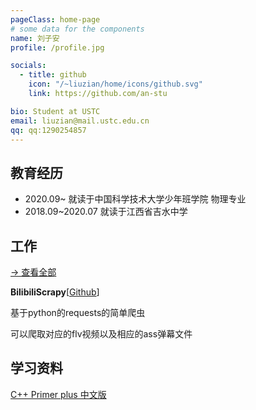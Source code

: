 ```yaml
---
pageClass: home-page
# some data for the components
name: 刘子安
profile: /profile.jpg

socials:
  - title: github
    icon: "/~liuzian/home/icons/github.svg"
    link: https://github.com/an-stu

bio: Student at USTC
email: liuzian@mail.ustc.edu.cn
qq: qq:1290254857
---
```


<ProfileSection :frontmatter="$page.frontmatter" />

<!-- ## About Me

I attended [Hogwarts School of Witchcraft and Wizardry](https://en.wikipedia.org/wiki/Hogwarts) to study witchcraft, supervised by **Dumbledore** and other professors. 

I'm trying my best to battle with Lord Voldemort, the evil Wizard that we all fear. My research area includes Defence Against the Dark Arts and other magic. :dizzy:
 -->


## 教育经历

- 2020.09~  就读于中国科学技术大学少年班学院 物理专业
- 2018.09~2020.07 就读于江西省吉水中学

## 工作
  [-> 查看全部](/projects/)

<ProjectCard image="/projects/BilibiliScrapy.png" hideBorder=true>

**BilibiliScrapy**[[Github](https://github.com/an-stu/BilibiliScrapy)]

基于python的requests的简单爬虫

可以爬取对应的flv视频以及相应的ass弹幕文件

</ProjectCard>

## 学习资料
[C++ Primer plus 中文版](/~liuzian/books/C++PrimerPlus\.pdf)


<!-- 
[→ Full list](/projects/) -->

<!-- <ProjectCard image="/projects/1.png" hideBorder=true>

  **The Making of Harry Potter's Wand**

  Harry P., Hermione G., *et al*
  
  Harry's wand was broken in 1997, but was repaired by him after the 1998 Battle of Hogwarts. Usually the repair of a wand is impossible, but with the use of the Elder Wand it was achievable.
  
  [[PDF](https://www.google.com)] [[arXiv](https://arxiv.org)]

</ProjectCard>

<ProjectCard hideBorder=true>

  **Harry Potter and the Deathly Hallows**
  
  In the epilogue of Deathly Hallows, which is set 19 years after Voldemort's death, Harry and Ginny are a couple and have three children: James Sirius Potter, who has already been at Hogwarts for at least one year, Albus Severus Potter, who is starting his first year there, and Lily Luna Potter, who is two years away from her first year at the school.

  [[Link](https://www.google.com)]

</ProjectCard> -->


<!-- ## Awards & Honors -->




<!-- Custom style for this page -->

<style lang="stylus">

.theme-container.home-page .page
  font-size 14px
  font-family "lucida grande", "lucida sans unicode", lucida, "Helvetica Neue", Helvetica, Arial, sans-serif;
  p
    margin 0 0 0.5rem
  p, ul, ol
    line-height normal
  a
    font-weight normal
  .theme-default-content:not(.custom) > h2
    margin-bottom 0.5rem
  .theme-default-content:not(.custom) > h2:first-child + p
    margin-top 0.5rem
  .theme-default-content:not(.custom) > h3
    padding-top 4rem

  /* Override */
  .md-card
    margin-top 0.5em
    .card-image
      padding 0.2rem
      img
        max-width 120px
        max-height 120px
    .card-content p
      -webkit-margin-after 0.2em

@media (max-width: 419px)
  .theme-container.home-page .page
    p, ul, ol
      line-height 1.5

    .md-card
      .card-image
        img 
          width 100%
          max-width 400px

</style>
